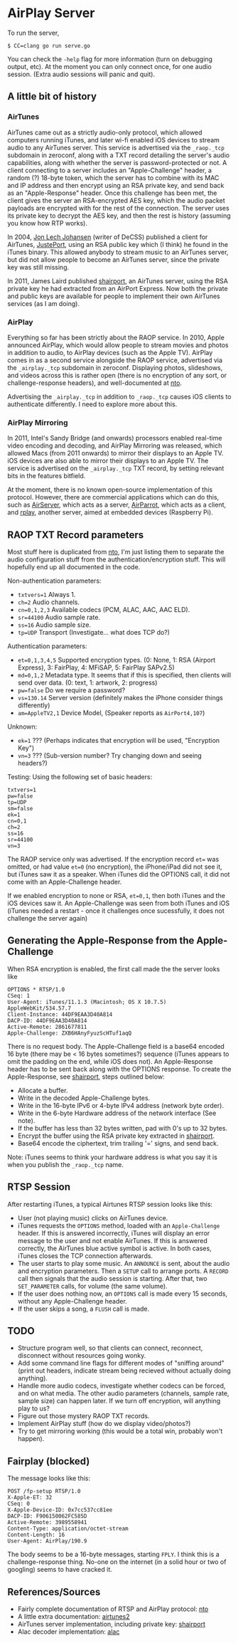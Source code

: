 # AirPlay Server

To run the server, 

    $ CC=clang go run serve.go

You can check the `-help` flag for more information (turn on debugging output, etc). At the moment you can only
connect once, for one audio session. (Extra audio sessions will panic and quit).

## A little bit of history

### AirTunes

AirTunes came out as a strictly audio-only protocol, which allowed computers running iTunes, and later wi-fi enabled
iOS devices to stream audio to any AirTunes server. This service is advertised via the `_raop._tcp` subdomain in
zeroconf, along with a TXT record detailing the server's audio capabilities, along with whether the server is
password-protected or not. A client connecting to a server includes an "Apple-Challenge" header, a random (?) 18-byte
token, which the server has to combine with its MAC and IP address and then encrypt using an RSA private key, and
send back as an "Apple-Response" header. Once this challenge has been met, the client gives the server an RSA-encrypted
AES key, which the audio packet payloads are encrypted with for the rest of the connection. The server uses its private
key to decrypt the AES key, and then the rest is history (assuming you know how RTP works).

In 2004, [Jon Lech Johansen](http://en.wikipedia.org/wiki/Jon_Lech_Johansen) (writer of DeCSS) published a client
for AirTunes, [JustePort](http://nanocr.eu/software/justeport/), using an RSA public key which (I think) he found in
the iTunes binary. This allowed anybody to stream music to an AirTunes server, but did not allow people to become an
AirTunes server, since the private key was still missing.

In 2011, James Laird published [shairport], an AirTunes server, using the RSA private key he had extracted from an
AirPort Express. Now both the private and public keys are available for people to implement their own AirTunes services
(as I am doing).

### AirPlay

Everything so far has been strictly about the RAOP service. In 2010, Apple announced AirPlay, which would allow people
to stream movies and photos in addition to audio, to AirPlay devices (such as the Apple TV). AirPlay comes in as a second
service alongside the RAOP service, advertised via the `_airplay._tcp` subdomain in zeroconf. Displaying photos,
slideshows, and videos across this is rather open (there is no encryption of any sort, or challenge-response headers),
and well-documented at [nto].

Advertising the `_airplay._tcp` in addition to `_raop._tcp` causes iOS clients to authenticate differently. I need to
explore more about this.

### AirPlay Mirroring

In 2011, Intel's Sandy Bridge (and onwards) processors enabled real-time video encoding and decoding, and AirPlay
Mirroring was released, which allowed Macs (from 2011 onwards) to mirror their displays to an Apple TV. iOS devices are
also able to mirror their displays to an Apple TV. The service is advertised on the `_airplay._tcp` TXT record, by
setting relevant bits in the features bitfield.

At the moment, there is no known open-source implementation of this protocol. However, there are commercial applications
which can do this, such as [AirServer](http://www.airserver.com/), which acts as a server,
[AirParrot](http://www.airsquirrels.com/airparrot/), which acts as a client, and [rplay](http://rplay.doit.org/), another
server, aimed at embedded devices (Raspberry Pi).


## RAOP TXT Record parameters

Most stuff here is duplicated from [nto], I'm just listing them to separate the
audio configuration stuff from the authentication/encryption stuff. This will hopefully
end up all documented in the code.

Non-authentication parameters:
* `txtvers=1` Always 1.
* `ch=2` Audio channels.
* `cn=0,1,2,3` Available codecs (PCM, ALAC, AAC, AAC ELD).
* `sr=44100` Audio sample rate.
* `ss=16` Audio sample size.
* `tp=UDP` Transport (Investigate... what does TCP do?)

Authentication parameters:
* `et=0,1,3,4,5` Supported encryption types. (0: None, 1: RSA (Airport Express),
  3: FairPlay, 4: MFiSAP, 5: FairPlay SAPv2.5)
* `md=0,1,2` Metadata type. It seems that if this is specified, then clients will send over data. (0: text, 1: artwork, 2: progress)
* `pw=false` Do we require a password?
* `vs=130.14` Server version (definitely makes the iPhone consider things differently)
* `am=AppleTV2,1` Device Model, (Speaker reports as `AirPort4,107`)

Unknown:
* `ek=1` ??? (Perhaps indicates that encryption will be used, "Encryption Key")
* `vn=3` ??? (Sub-version number? Try changing down and seeing headers?)

Testing: Using the following set of basic headers:

    txtvers=1
    pw=false
    tp=UDP
    sm=false
    ek=1
    cn=0,1
    ch=2
    ss=16
    sr=44100
    vn=3

The RAOP service only was advertised. If the encryption record `et=` was omitted, or had
value `et=0` (no encryption), the iPhone/iPad did not see it, but iTunes saw it as a
speaker. When iTunes did the OPTIONS call, it did not come with an Apple-Challenge header.

If we enabled encryption to none or RSA, `et=0,1`, then both iTunes and the iOS
devices saw it. An Apple-Challenge was seen from both iTunes and iOS (iTunes needed
a restart - once it challenges once sucessfully, it does not challenge the server again)

## Generating the Apple-Response from the Apple-Challenge

When RSA encryption is enabled, the first call made the the server looks like

    OPTIONS * RTSP/1.0
    CSeq: 1
    User-Agent: iTunes/11.1.3 (Macintosh; OS X 10.7.5) AppleWebKit/534.57.7
    Client-Instance: 44DF9EAA3D40A814
    DACP-ID: 44DF9EAA3D40A814
    Active-Remote: 2861677811
    Apple-Challenge: ZXB6HAnyFyuzScHTuf1aqQ

There is no request body. The Apple-Challenge field is a base64 encoded 16 byte
(there may be < 16 bytes sometimes?)
sequence (iTunes appears to omit the padding on the end, while iOS does not). An
Apple-Response header has to be sent back along with the OPTIONS response. To
create the Apple-Response, see [shairport], steps outlined below:

* Allocate a buffer.
* Write in the decoded Apple-Challenge bytes.
* Write in the 16-byte IPv6 or 4-byte IPv4 address (network byte order).
* Write in the 6-byte Hardware address of the network interface (See note).
* If the buffer has less than 32 bytes written, pad with 0's up to 32 bytes.
* Encrypt the buffer using the RSA private key extracted in [shairport].
* Base64 encode the ciphertext, trim trailing '=' signs, and send back.

Note: iTunes seems to think your hardware address is what you say it is when you
publish the `_raop._tcp` name.

## RTSP Session

After restarting iTunes, a typical Airtunes RTSP session looks like this:

* User (not playing music) clicks on AirTunes device.
* iTunes requests the `OPTIONS` method, loaded with an `Apple-Challenge`
  header. If this is answered incorrectly, iTunes will display an error message
  to the user and not enable AirTunes. If this is answered correctly, the AirTunes
  blue active symbol is active. In  both cases, iTunes closes the TCP connection afterwards.
* The user starts to play some music. An `ANNOUNCE` is sent, about the audio and encryption
  parameters. Then a `SETUP` call to arrange ports. A `RECORD` call then signals that the audio
  session is starting. After that, two `SET_PARAMETER` calls, for volume (the same volume).
* If the user does nothing now, an `OPTIONS` call is made every 15 seconds, without any
  Apple-Challenge header.
* If the user skips a song, a `FLUSH` call is made.

## TODO

* Structure program well, so that clients can connect, reconnect, disconnect
  without resources going wonky.
* Add some command line flags for different modes of "sniffing around" (print out headers,
  indicate stream being recieved without actually doing anything).
* Handle more audio codecs, investigate whether codecs can be forced, and on what media.
  The other audio parameters (channels, sample rate, sample size) can happen later. If we
  turn off encryption, will anything play to us?
* Figure out those mystery RAOP TXT records.
* Implement AirPlay stuff (how do we display video/photos?)
* Try to get mirroring working (this would be a total win, probably won't happen).


## Fairplay (blocked)
The message looks like this:

    POST /fp-setup RTSP/1.0
    X-Apple-ET: 32
    CSeq: 0
    X-Apple-Device-ID: 0x7cc537cc81ee
    DACP-ID: F906150062FC585D
    Active-Remote: 3989558941
    Content-Type: application/octet-stream
    Content-Length: 16
    User-Agent: AirPlay/190.9

The body seems to be a 16-byte messages, starting `FPLY`. I think this is a
challenge-response thing. No-one on the internet (in a solid hour or two of
googling) seems to have cracked it.

## References/Sources

* Fairly complete documentation of RTSP and AirPlay protocol: [nto]
* A little extra documentation: [airtunes2]
* AirTunes server implementation, including private key: [shairport]
* Alac decoder implementation: [alac]


[nto]: http://nto.github.io/AirPlay.html
[shairport]: https://github.com/abrasive/shairport
[airtunes2]: http://git.zx2c4.com/Airtunes2/about/
[alac]: http://crazney.net/programs/itunes/alac.html
